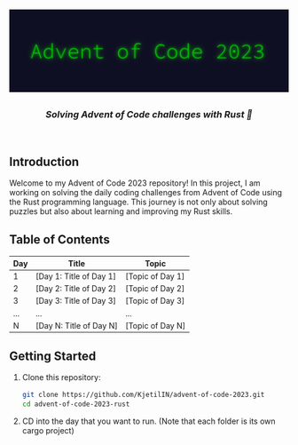 <h1 align="center">
    <img src="https://raw.githubusercontent.com/orfeasa/advent-of-code-2023/master/header.png">
</h1>

<h3 align="center">

  <i align="center">Solving Advent of Code challenges with Rust 🦀</i>


</h3>

<br>


## Introduction



Welcome to my Advent of Code 2023 repository! In this project, I am working on solving the daily coding challenges from Advent of Code using the Rust programming language. This journey is not only about solving puzzles but also about learning and improving my Rust skills.

## Table of Contents

| Day | Title                              | Topic                           |
| --- | ---------------------------------- | ------------------------------- |
| 1   | [Day 1: Title of Day 1]            | [Topic of Day 1]                |
| 2   | [Day 2: Title of Day 2]            | [Topic of Day 2]                |
| 3   | [Day 3: Title of Day 3]            | [Topic of Day 3]                |
| ... | ...                                | ...                             |
| N   | [Day N: Title of Day N]            | [Topic of Day N]                |

## Getting Started

1. Clone this repository:

   ```bash
   git clone https://github.com/KjetilIN/advent-of-code-2023.git
   cd advent-of-code-2023-rust
   ```
2. CD into the day that you want to run. (Note that each folder is its own cargo project)
